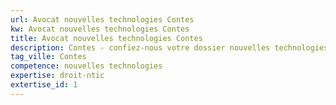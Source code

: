 ```yaml
---
url: Avocat nouvelles technologies Contes
kw: Avocat nouvelles technologies Contes
title: Avocat nouvelles technologies Contes
description: Contes - confiez-nous votre dossier nouvelles technologies
tag_ville: Contes
competence: nouvelles technologies
expertise: droit-ntic
extertise_id: 1
---
```

